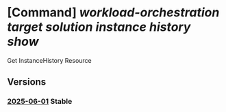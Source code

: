 # [Command] _workload-orchestration target solution instance history show_

Get InstanceHistory Resource

## Versions

### [2025-06-01](/Resources/mgmt-plane/L3N1YnNjcmlwdGlvbnMve30vcmVzb3VyY2Vncm91cHMve30vcHJvdmlkZXJzL21pY3Jvc29mdC5lZGdlL3RhcmdldHMve30vc29sdXRpb25zL3t9L2luc3RhbmNlcy97fS9oaXN0b3JpZXMve30=/2025-06-01.xml) **Stable**

<!-- mgmt-plane /subscriptions/{}/resourcegroups/{}/providers/microsoft.edge/targets/{}/solutions/{}/instances/{}/histories/{} 2025-06-01 -->
